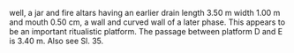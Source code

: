 well, a jar and fire altars having an
earlier drain length 3.50 m width 1.00
m and mouth 0.50 cm, a wall and
curved wall of a later phase. This
appears to be an important ritualistic
platform. The passage between
platform D and E is 3.40 m. Also see
Sl. 35.